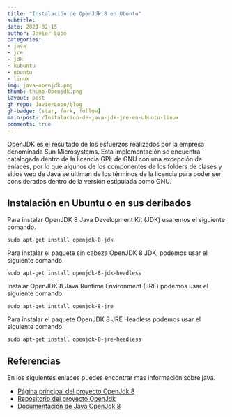 ```yaml
---
title: "Instalación de OpenJdk 8 en Ubuntu"
subtitle:
date: 2021-02-15
author: Javier Lobo
categories: 
- java
- jre
- jdk
- kubuntu
- ubuntu
- linux
img: java-openjdk.png
thumb: thumb-Openjdk.png
layout: post
gh-repo: JavierLobo/blog
gh-badge: [star, fork, follow]
main-post: /Instalacion-de-java-jdk-jre-en-ubuntu-linux
comments: true
---
```

OpenJDK es el resultado de los esfuerzos realizados por la empresa denominada Sun Microsystems. Esta implementación se encuentra catalogada dentro de la licencia GPL de GNU con una excepción de enlaces, por lo que algunos de los componentes de los folders de clases y sitios web de Java se ultiman de los términos de la licencia para poder ser considerados dentro de la versión estipulada como GNU.
<!--more-->

## Instalación en Ubuntu o en sus deribados
Para instalar OpenJDK 8 Java Development Kit (JDK) usaremos el siguiente comando.
```
sudo apt-get install openjdk-8-jdk
```
Para instalar el paquete sin cabeza OpenJDK 8 JDK, podemos usar el siguiente comando.
```
sudo apt-get install openjdk-8-jdk-headless
```
Instalar OpenJDK 8 Java Runtime Environment (JRE) podemos usar el siguiente comando.
```
sudo apt-get install openjdk-8-jre
```
Para instalar el paquete OpenJDK 8 JRE Headless podemos usar el siguiente comando.
```
sudo apt-get install openjdk-8-jre-headless
```
## Referencias
En los siguientes enlaces puedes encontrar mas información sobre java.
* [Página principal del proyecto OpenJdk 8][openjdk8proj]
* [Repositorio del proyecto OpenJdk][openjdk8]
* [Documentación de Java OpenJdk 8][openjdk8doc]

<!-- Enlaces de la página-->
[openjdk8proj]: https://openjdk.java.net/projects/jdk8/
[openjdk8]: https://github.com/openjdk/
[openjdk8doc]: https://devdocs.io/openjdk~8/